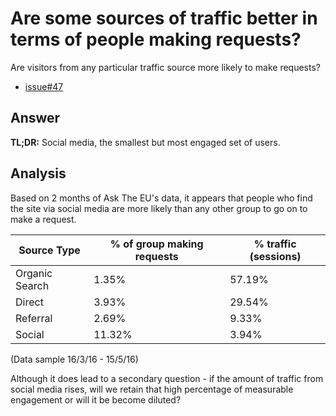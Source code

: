 # Are some sources of traffic better in terms of people making requests?

Are visitors from any particular traffic source more likely to make requests?

- [issue#47](https://github.com/mysociety/alaveteli-experiments/issues/47)

## Answer

**TL;DR:** Social media, the smallest but most engaged set of users.

## Analysis

Based on 2 months of Ask The EU's data, it appears that people who find the site
via social media are more likely than any other group to go on to make a request.

Source Type    | % of group making requests | % traffic (sessions)
-------------- | ------------------------------- | --------------------
Organic Search |  1.35%   | 57.19%
Direct         |  3.93%   | 29.54%
Referral       |  2.69%   |  9.33%
Social         | 11.32%   |  3.94%

(Data sample 16/3/16 - 15/5/16)

Although it does lead to a secondary question - if the amount of traffic from
social media rises, will we retain that high percentage of measurable engagement
or will it be become diluted?
